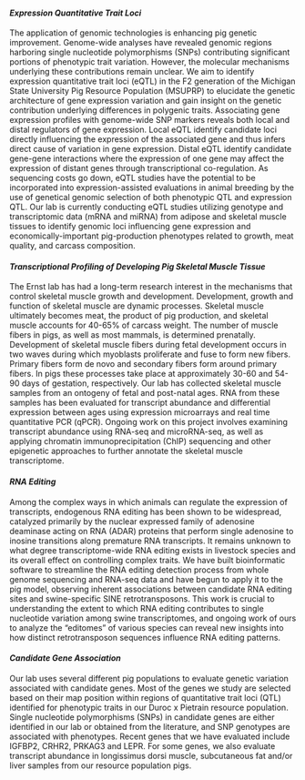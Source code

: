 #### *Expression Quantitative Trait Loci*

The application of genomic technologies is enhancing pig genetic improvement. Genome-wide analyses have revealed genomic regions harboring single nucleotide polymorphisms (SNPs) contributing significant portions of phenotypic trait variation. However, the molecular mechanisms underlying these contributions remain unclear. We aim to identify expression quantitative trait loci (eQTL) in the F2 generation of the Michigan State University Pig Resource Population (MSUPRP) to elucidate the genetic architecture of gene expression variation and gain insight on the genetic contribution underlying differences in polygenic traits. Associating gene expression profiles with genome-wide SNP markers reveals both local and distal regulators of gene expression. Local eQTL identify candidate loci directly influencing the expression of the associated gene and thus infers direct cause of variation in gene expression. Distal eQTL identify candidate gene-gene interactions where the expression of one gene may affect the expression of distant genes through transcriptional co-regulation. As sequencing costs go down, eQTL studies have the potential to be incorporated into expression-assisted evaluations in animal breeding by the use of genetical genomic selection of both phenotypic QTL and expression QTL. Our lab is currently conducting eQTL studies utilizing genotype and transcriptomic data (mRNA and miRNA) from adipose and skeletal muscle tissues to identify genomic loci influencing gene expression and economically-important pig-production phenotypes related to growth, meat quality, and carcass composition. 

#### *Transcriptional Profiling of Developing Pig Skeletal Muscle Tissue*

The Ernst lab has had a long-term research interest in the mechanisms that control skeletal muscle growth and development. Development, growth and function of skeletal muscle are dynamic processes. Skeletal muscle ultimately becomes meat, the product of pig production, and skeletal muscle accounts for 40-65% of carcass weight. The number of muscle fibers in pigs, as well as most mammals, is determined prenatally. Development of skeletal muscle fibers during fetal development occurs in two waves during which myoblasts proliferate and fuse to form new fibers. Primary fibers form de novo and secondary fibers form around primary fibers. In pigs these processes take place at approximately 30-60 and 54-90 days of gestation, respectively. Our lab has collected skeletal muscle samples from an ontogeny of fetal and post-natal ages. RNA from these samples has been evaluated for transcript abundance and differential expression between ages using expression microarrays and real time quantitative PCR (qPCR). Ongoing work on this project involves examining transcript abundance using RNA-seq and microRNA-seq, as well as applying chromatin immunoprecipitation (ChIP) sequencing and other epigenetic approaches to further annotate the skeletal muscle transcriptome.

#### *RNA Editing*

Among the complex ways in which animals can regulate the expression of transcripts, endogenous RNA editing has been shown to be widespread, catalyzed primarily by the nuclear expressed family of adenosine deaminase acting on RNA (ADAR) proteins that perform single adenosine to inosine transitions along premature RNA transcripts. It remains unknown to what degree transcriptome-wide RNA editing exists in livestock species and its overall effect on controlling complex traits. We have built bioinformatic software to streamline the RNA editing detection process from whole genome sequencing and RNA-seq data and have begun to apply it to the pig model, observing inherent associations between candidate RNA editing sites and swine-specific SINE retrotransposons. This work is crucial to understanding the extent to which RNA editing contributes to single nucleotide variation among swine transcriptomes, and ongoing work of ours to analyze the “editomes” of various species can reveal new insights into how distinct retrotransposon sequences influence RNA editing patterns.

#### *Candidate Gene Association*

Our lab uses several different pig populations to evaluate genetic variation associated with candidate genes. Most of the genes we study are selected based on their map position within regions of quantitative trait loci (QTL) identified for phenotypic traits in our Duroc x Pietrain resource population. Single nucleotide polymorphisms (SNPs) in candidate genes are either identified in our lab or obtained from the literature, and SNP genotypes are associated with phenotypes. Recent genes that we have evaluated include IGFBP2, CRHR2, PRKAG3 and LEPR. For some genes, we also evaluate transcript abundance in longissimus dorsi muscle, subcutaneous fat and/or liver samples from our resource population pigs.

